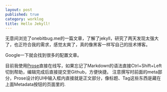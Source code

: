 ```yaml
---
layout: post
published: true
category: worklog
title: Hello Jekyll!
---
```

无意间浏览了onebitbug.me的一篇文章，了解了jekyll，研究了两天发现太强大了，也正符合我的需求，感觉太爽了，真的像黑客一样写自己的技术博客。

Google一下就会找到很多的配置文章。

目前我使用[Prose](http://prose.io)直接在线写，如果忘记了Markdown的语法直接Ctrl+Shift+Left切到帮助，编辑完成后直接提交至Github，方便快捷。
注意撰写时前面的meta部分，Prose设计的UI中输入框内直接就是正文部分，像标题、Tag这些东西是藏在上面Metadata按钮的页面里的.
